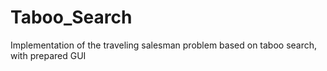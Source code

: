 # Taboo_Search
Implementation of the traveling salesman problem based on taboo search, with prepared GUI
